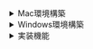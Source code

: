 <details>

<summary>Mac環境構築</summary>


# Mac環境構築
## Google Chrome
Google Chromeがインストールされていないと、[flutter doctor -v]が終了しないため、インストールする


## Git
### install
brew install git


### Terminalを開き、versionを確認
git --version


### Git初期設定
git config --global user.name "Namae Myoji"
git config --global user.email "_username_@example.com"


## SourceTree
### install
公式サイトからダウンロード、インストール


### Git Credential Manager
[Git Credential Manager]をinstallしないと、pushするのにtokenが必要になる
[Git for Windows]の場合、[Git]のinstall時に一緒にinstallされる
```
brew install --cask git-credential-manager
```


## Flutter SDK
### install
[/Users/_username_/dev/flutter]となる様に保存


### PATHに追加
```
vi ~/.zshrc
export PATH=${HOME}/dev/flutter/bin:${PATH}
source ~/.zshrc
```


### Flutterが利用可能になったことを確認
Terminalを開き、以下のコマンドを実行
```
flutter --version
flutter doctor -v
```



## OpenJDK
### install
brew search openjdk
brew install openjdk


### PATHに追加
```
vi ~/.zshrc
export PATH=/usr/local/opt/openjdk/bin:${PATH}
source ~/.zshrc
```


### Terminalを開き、versionを確認
java --version



## Visual Studio Code
### install
すべてデフォルトでインストール


### システム環境変数に以下を追加
```
vi ~/.zshrc
export SPRING_PROFILES_ACTIVE_local
source ~/.zshrc
```


### Visual Studio Code Settings
~~Java設定の必要があるかを確認する~~


### Extensions
以下を検索して[install]を押下
- Flutter
- Extension Pack for Java
- Gradle for Java
- Spring Boot Extension Pack



## MySQL
### install
work in progress...


</details>

<details>

<summary>Windows環境構築</summary>

# Windows環境構築
## Google Chrome
Google Chromeがインストールされていないと、[flutter doctor -v]が終了しなかったため、インストール



## Git For Windows
### install
[Override the default branch name for new repositories]を選択 > [main]に変更
[Checkout as-is, commit as-is]を選択
他はdefaultで[Next] > [Finish]を押下


### コマンドプロンプトを開き、versionを確認
git --version


### Git初期設定
git config --global user.name "Namae Myoji"
git config --global user.email "_username_@example.com"



## TortoiseGit
### install
すべてデフォルトでインストール



## Flutter SDK
### install
[C:\Users\_username_\dev\flutter\]となる様に保存


### システム環境変数に以下を追加
PATH=%PATH%;"C:\Users\_username_\dev\flutter\bin"


### Flutterが利用可能になっていることを確認
コマンドプロンプトを開き、以下のコマンドを実行
```
flutter --version
flutter doctor -v
```
**10分程度、何も表示されずに処理に時間が掛かる可能性あり**



## OpenJDK21
[openjdk-21+35_windows-x64_bin.zip]
[C:\Users\_username_\dev\jdk-21\]となる様に保存


### システム環境変数に以下を追加
JAVA_HOME="C:\Users\_username_\dev\jdk-21"
PATH=%PATH%;"%JAVA_HOME%\bin"


### コマンドプロンプトを開き、versionを確認
java --version



## Visual Studio Code
### install
すべてデフォルトでインストール


### システム環境変数に以下を追加
SPRING_PROFILES_ACTIVE=local


### Visual Studio Code Settings
[File] > [Preferences] > [Settings]を押下 > 右上の[Open Settings(JSON)]を押下
以下の設定を追加
```
{
    "java.jdt.ls.java.home": "C:/Users/_username_/dev/jdk-21",
    "java.configuration.runtimes": [
        {
            "name": "JavaSE-21",
            "path": "C:/Users/_username_/dev/jdk-21",
            "default": true,
        },
    ],
    "java.import.gradle.java.home": "C:/Users/_username_/dev/jdk-21",
    // "http.proxy": "http://_domain_:8080",
    // "https.proxy": "http://_domain_:8080",
    // "http.proxyStrictSSL": false
}
```


### Extensions
以下を検索して[install]を押下
- Flutter
- Extension Pack for Java
- Gradle for Java
- Spring Boot Extension Pack



## MySQL
### install
[Server only]を選択、その他すべてデフォルトでインストール
[MySQL Root Password], [Repeat Password]: [_任意のパスワード_]を入力
[Execute]後、[Finish]ボタンが表示されたら、
[The configuration for MySQL Server 8.0.39 was successful.]と表示されたことを確認


### システム環境変数に以下を追加
PATH=%PATH%;"C:\Program Files\MySQL\MySQL Server 8.0\bin"


### コマンドプロンプトを開き、versionを確認
mysql --version


### 引き続きコマンドプロンプトでdatabaseを作成
コマンドプロンプトを開き、以下のコマンドを実行
```
mysql -u root -p
```

install時の[_任意のパスワード_]を入力
以下を入力

```
create user admin identified by '_任意のパスワード_';
create database fasse;
grant all on fasse.* to admin;
grant select, insert on fasse.* to admin;
quit
```

### VSCode Extensions
以下を検索して[install]を押下
- MySQL Shell for VS Code

左の[MySQL Shell for VS Code]を押下
[DB Connection Overview]を押下
右下に[Run Welcome Wizard]が表示されたら押下
```
The MySQL Shell for VS Code extension cannot run because the web certificate is not installed. Do you want to run the Welcome Wizard to install it?
Source: MySQL Shell for VS Code
```
指示に従って[VC_redist.x64.exe]のインストールが必要な環境もある
Wizardに従って証明書をインストール
VSCodeを再起動
左の[MySQL Shell for VS Code]を押下
[New Connection]を押下
以下を入力して[OK]を押下
```
Caption: fasse
Username: admin
```
左の[DATABASE CONNECTION] > [fasse]を右クリック > [Open New Database Connection]を押下
install時の[_任意のパスワード_]を入力


### [fasse]の[DB Notebook]が開いたらバージョンを確認
以下を入力し、[Ctrl + Enter]を押下
```
select version();
```



# Visual Studio Code 動作確認手順
## SpringBoot
[fasse_back]プロジェクトを[Git Clone]
[fasse_back]プロジェクトを[Visual Studio Code]で開く


### application.yaml設定
[src/main/resources/application.yaml]をコピーして[src/main/resources/application-local.yaml]を作成
以下を修正
```
_dbname_: fasse
_username_: admin
_password_: [_任意のパスワード_]
```

[src/main/java/com/example/fasse_back/FasseBackApplication.java]をデバッグ実行



## Flutter
[fasse_front]プロジェクトを[Git Clone]
[fasse_front]プロジェクトを[Visual Studio Code]で開く
[Ctrl + @]を押下して[Terminal]を開く
以下のコマンドを実行する
```
flutter clean
flutter pub get
flutter build web
flutter run -d chrome
```


### CORS対応
Flutter-SpringBootをローカル環境で連携すると、[CORS: Cross-Origin Resource Sharing]で止められるため、開発用に以下を修正

[C:\Users\_username_\dev\flutter\packages\flutter_tools\lib\src\web\chrome.dart]を開く
```
      '--disable-extensions',
      '--disable-web-security', // 開発用にこの行を追加
```

[C:\Users\_username_\dev\flutter\bin\cache\flutter_tools.stamp]を削除
**ビルド時に再作成されるファイルのため、削除しても問題ない**


ChromeでFlutterアプリが動作することを確認



# [MySQL Shell for VS Code]の証明書削除手順
Chrome > [設定] > [プライバシーとセキュリティ] > [セキュリティ] > [証明書の管理]を押下
[ローカル証明書] > [Windowsからインポートした証明書を管理する]を押下
[信頼されたルート証明機関] > [発行先: MySQL Shell Auto Generated CA Certificate]を選択 > [削除]を押下
警告されるが、これで削除できる。
再度、[Run Welcome Wizard]を実行すれば、再インストールされる。

</details>

<details>

<summary>実装機能</summary>

# システム構成
- Database: MySQL
- Back-End: SpringBoot
- Front-End: Flutter



# 実装機能
- データ抽出、表示
- データ登録
- 画像登録
- ファイルアップロード、データ登録
- ファイルダウンロード
- PDF出力
- ログイン
- ログアウト
- ログ出力
- オンデマンドバッチ



# テスト自動化
- SpringBootのテスト自動化
- Flutterのテスト自動化



# 教育目標
- SpringBootでMySQLからデータを抽出し、JSONデータを返却できること
- SpringBootでJSONデータをMySQLに登録できること
- FlutterでWebAPIのGETメソッドをコールし、返却されたJSONデータを表示できること
- FlutterでWebAPIのPOSTメソッドをコールし、JSONデータを送信できること

</details>
